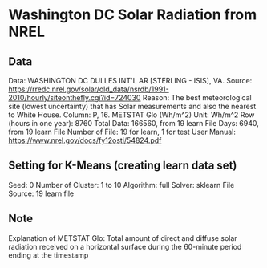 # Washington DC Solar Radiation from NREL

## Data
Data: WASHINGTON DC DULLES INT'L AR [STERLING - ISIS], VA.
Source: https://rredc.nrel.gov/solar/old_data/nsrdb/1991-2010/hourly/siteonthefly.cgi?id=724030
Reason: The best meteorological site (lowest uncertainty) that has Solar measurements and also the nearest to White House.
Column: P, 16. METSTAT Glo (Wh/m^2)
Unit: Wh/m^2
Row (hours in one year): 8760
Total Data: 166560, from 19 learn File
Days: 6940, from 19 learn File
Number of File: 19 for learn, 1 for test
User Manual: https://www.nrel.gov/docs/fy12osti/54824.pdf

## Setting for K-Means (creating learn data set)
Seed: 0
Number of Cluster: 1 to 10
Algorithm: full
Solver: sklearn
File Source: 19 learn file

## Note
Explanation of METSTAT Glo: Total amount of direct and diffuse solar radiation received on a horizontal surface during the 60-minute period ending at the timestamp